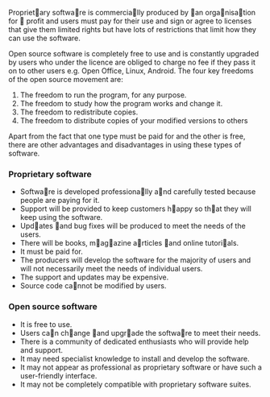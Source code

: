 Proprietary software is commercially produced by an organisation for  profit and users must pay for their use and sign or agree to licenses that give them limited rights but have lots of restrictions that limit how they can use the software.

Open source software is completely free to use and is constantly upgraded by users who under the licence are obliged to charge no fee if they pass it on to other users e.g. Open Office, Linux, Android.
The four key freedoms of the open source movement are:
1. The freedom to run the program, for any purpose.
2. The freedom to study how the program works and change it.
3. The freedom to redistribute copies.
4. The freedom to distribute copies of your modified versions to others

Apart from the fact that one type must be paid for and the other is free, there are other advantages and disadvantages in using these types of software.

### Proprietary software

- Software is developed professionally and carefully tested because people are paying for it.
- Support will be provided to keep customers happy so that they will keep using the software.
- Updates and bug fixes will be produced to meet the needs of the users.
- There will be books, magazine articles and online tutorials.
- It must be paid for.
- The producers will develop the software for the majority of users and will not necessarily meet the needs of individual users.
- The support and updates may be expensive.
- Source code cannot be modified by users.

### Open source software
- It is free to use.
- Users can change and upgrade the software to meet their needs.
- There is a community of dedicated enthusiasts who will provide help and support.
- It may need specialist knowledge to install and develop the software.
- It may not appear as professional as proprietary software or have such a user-friendly interface.
- It may not be completely compatible with proprietary software suites.

